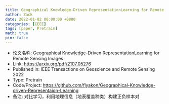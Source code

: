 ```yaml
---
title: Geographical Knowledge-Driven RepresentationLearning for Remote Sensing Images
author: Zack
date: 2022-01-02 00:00:00 +0800
categories: [IEEE]
tags: [paper, Pretrain]
math: true
pin: false
---
```

- 论文名称: Geographical Knowledge-Driven RepresentationLearning for Remote Sensing Images
- Link: https://arxiv.org/pdf/2107.05276
- Published in: IEEE Transactions on Geoscience and Remote Sensing 2022
- Type: Pretrain
- Code/Project: https://github.com/flyakon/Geographical-Knowledge-driven-Representaion-Learning
- 备注: 对比学习，利用地理信息（地表覆盖种类）构建正负样本对
